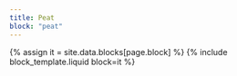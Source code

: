 ```yaml
---
title: Peat
block: "peat"
---
```


{% assign it = site.data.blocks[page.block] %}
{% include block_template.liquid block=it %}

